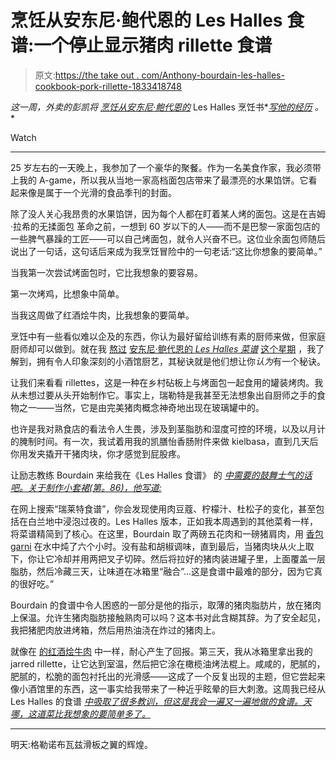 # 烹饪从安东尼·鲍代恩的 Les Halles 食谱:一个停止显示猪肉 rillette 食谱

> 原文:[https://the take out . com/Anthony-bourdain-les-halles-cookbook-pork-rillette-1833418748](https://thetakeout.com/anthony-bourdain-les-halles-cookbook-pork-rillette-1833418748)

*这一周，*外卖的*彭凯将* [*烹饪从安东尼·鲍代恩的*](https://thetakeout.com/anthony-bourdain-les-halles-cookbook-french-onion-soup-1833361381) Les Halles 烹饪书*[*写他的经历*](https://thetakeout.com/anthony-bourdain-les-halles-cookbook-boeuf-bourguignon-1833392149) *。**

Watch

* * *

25 岁左右的一天晚上，我参加了一个豪华的聚餐。作为一名美食作家，我必须带上我的 A-game，所以我从当地一家高档面包店带来了最漂亮的水果馅饼。它看起来像是属于一个光滑的食品季刊的封面。

除了没人关心我昂贵的水果馅饼，因为每个人都在盯着某人烤的面包。这是在吉姆·拉希的无揉面包 革命之前，一想到 60 岁以下的人——而不是巴黎一家面包店的一些脾气暴躁的工匠——可以自己烤面包，就令人兴奋不已。这位业余面包师随后说出了一句话，这句话后来成为我烹饪冒险中的一句老话:“这比你想象的要简单。”

当我第一次尝试烤面包时，它比我想象的要容易。

第一次烤鸡，比想象中简单。

当我这周做了红酒烩牛肉，比我想象的要简单。

烹饪中有一些看似难以企及的东西，你认为最好留给训练有素的厨师来做，但家庭厨师却可以做到。就在我 [熬过](https://thetakeout.com/anthony-bourdain-les-halles-cookbook-boeuf-bourguignon-1833392149#_ga=2.17574591.744378149.1552927966-1235910833.1537835469) [安东尼·鲍代恩的 *Les Halles 菜谱*](https://www.bloomsbury.com/us/anthony-bourdains-les-halles-cookbook-9781582341804/) [这个星期](https://thetakeout.com/anthony-bourdain-les-halles-cookbook-french-onion-soup-1833361381#_ga=2.76868243.744378149.1552927966-1235910833.1537835469) ，我了解到，拥有令人印象深刻的小酒馆厨艺，其秘诀就是他们想让你*认为*有一个秘诀。

让我们来看看 rillettes，这是一种在乡村砧板上与烤面包一起食用的罐装烤肉。我从未想过要从头开始制作它。事实上，瑞勒特是我甚至无法想象出自厨师之手的食物之一——当然，它是由完美猪肉概念神奇地出现在玻璃罐中的。

也许是我对熟食店的看法令人生畏，涉及到茎脂肪和湿度可控的环境，以及以月计的腌制时间。有一次，我试着用我的凯膳怡香肠附件来做 kielbasa，直到几天后你用发夹撬开干猪肉块，你才感觉到屁股疼。

让励志教练 Bourdain 来给我在《Les Halles 食谱》 的 [*中需要的鼓舞士气的话吧。关于制作小套裙(第。86)，他写道:*](https://www.bloomsbury.com/us/anthony-bourdains-les-halles-cookbook-9781582341804/)

在网上搜索“瑞莱特食谱”，你会发现使用肉豆蔻、柠檬汁、杜松子的变化，甚至包括在白兰地中浸泡过夜的。Les Halles 版本，正如我本周遇到的其他菜肴一样，将菜谱精简到了核心。在这里，Bourdain 取了两磅五花肉和一磅猪肩肉，用 [香包 garni](https://www.thespruceeats.com/bouquet-garni-recipe-1805692) 在水中炖了六个小时。没有盐和胡椒调味，直到最后，当猪肉块从火上取下，你让它冷却并用两把叉子切碎。然后将拉好的猪肉装进罐子里，上面覆盖一层脂肪，然后冷藏三天，让味道在冰箱里“融合”...这是食谱中最难的部分，因为它真的很好吃。”

Bourdain 的食谱中令人困惑的一部分是他的指示，取薄的猪肉脂肪片，放在猪肉上保温。允许生猪肉脂肪接触熟肉可以吗？这本书对此含糊其辞。为了安全起见，我把猪肥肉放进烤箱，然后用热油浇在炸过的猪肉上。

就像在 [的红酒烩牛肉](https://thetakeout.com/anthony-bourdain-les-halles-cookbook-boeuf-bourguignon-1833392149) 中一样，耐心产生了回报。第三天，我从冰箱里拿出我的 jarred rillette，让它达到室温，然后把它涂在橄榄油烤法棍上。咸咸的，肥腻的，肥腻的，松脆的面包衬托出的光滑感——这成了一个反复出现的主题，但它尝起来像小酒馆里的东西，这一事实给我带来了一种近乎眩晕的巨大刺激。这周我已经从 Les Halles 的食谱 [*中吸取了很多教训，但这是我会一遍又一遍地做的食谱。天哪，这道菜比我想象的要简单多了。*](https://www.bloomsbury.com/us/anthony-bourdains-les-halles-cookbook-9781582341804/) 

* * *

明天:格勒诺布瓦兹滑板之翼的辉煌。